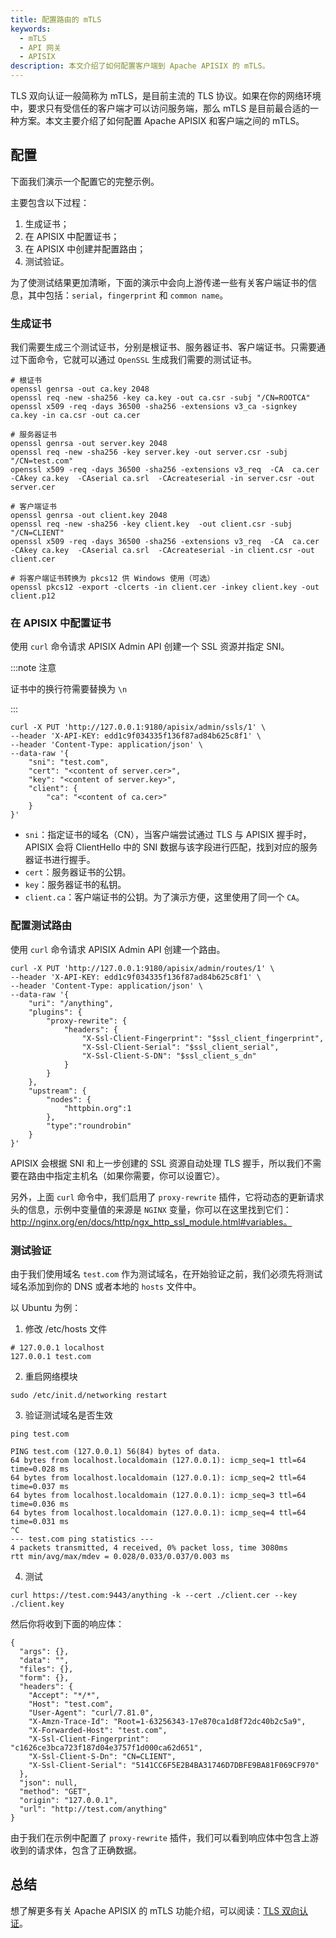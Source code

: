 ```yaml
---
title: 配置路由的 mTLS
keywords:
  - mTLS
  - API 网关
  - APISIX
description: 本文介绍了如何配置客户端到 Apache APISIX 的 mTLS。
---
```


<!--
#
# Licensed to the Apache Software Foundation (ASF) under one or more
# contributor license agreements.  See the NOTICE file distributed with
# this work for additional information regarding copyright ownership.
# The ASF licenses this file to You under the Apache License, Version 2.0
# (the "License"); you may not use this file except in compliance with
# the License.  You may obtain a copy of the License at
#
#     http://www.apache.org/licenses/LICENSE-2.0
#
# Unless required by applicable law or agreed to in writing, software
# distributed under the License is distributed on an "AS IS" BASIS,
# WITHOUT WARRANTIES OR CONDITIONS OF ANY KIND, either express or implied.
# See the License for the specific language governing permissions and
# limitations under the License.
#
-->

TLS 双向认证一般简称为 mTLS，是目前主流的 TLS 协议。如果在你的网络环境中，要求只有受信任的客户端才可以访问服务端，那么 mTLS 是目前最合适的一种方案。本文主要介绍了如何配置 Apache APISIX 和客户端之间的 mTLS。

## 配置

下面我们演示一个配置它的完整示例。

主要包含以下过程：

1. 生成证书；
2. 在 APISIX 中配置证书；
3. 在 APISIX 中创建并配置路由；
4. 测试验证。

为了使测试结果更加清晰，下面的演示中会向上游传递一些有关客户端证书的信息，其中包括：`serial`，`fingerprint` 和 `common name`。

### 生成证书

我们需要生成三个测试证书，分别是根证书、服务器证书、客户端证书。只需要通过下面命令，它就可以通过 `OpenSSL` 生成我们需要的测试证书。

```shell
# 根证书
openssl genrsa -out ca.key 2048
openssl req -new -sha256 -key ca.key -out ca.csr -subj "/CN=ROOTCA"
openssl x509 -req -days 36500 -sha256 -extensions v3_ca -signkey ca.key -in ca.csr -out ca.cer

# 服务器证书
openssl genrsa -out server.key 2048
openssl req -new -sha256 -key server.key -out server.csr -subj "/CN=test.com"
openssl x509 -req -days 36500 -sha256 -extensions v3_req  -CA  ca.cer -CAkey ca.key  -CAserial ca.srl  -CAcreateserial -in server.csr -out server.cer

# 客户端证书
openssl genrsa -out client.key 2048
openssl req -new -sha256 -key client.key  -out client.csr -subj "/CN=CLIENT"
openssl x509 -req -days 36500 -sha256 -extensions v3_req  -CA  ca.cer -CAkey ca.key  -CAserial ca.srl  -CAcreateserial -in client.csr -out client.cer

# 将客户端证书转换为 pkcs12 供 Windows 使用（可选）
openssl pkcs12 -export -clcerts -in client.cer -inkey client.key -out client.p12
```

### 在 APISIX 中配置证书

使用 `curl` 命令请求 APISIX Admin API 创建一个 SSL 资源并指定 SNI。

:::note 注意

证书中的换行符需要替换为 `\n`

:::

```shell
curl -X PUT 'http://127.0.0.1:9180/apisix/admin/ssls/1' \
--header 'X-API-KEY: edd1c9f034335f136f87ad84b625c8f1' \
--header 'Content-Type: application/json' \
--data-raw '{
    "sni": "test.com",
    "cert": "<content of server.cer>",
    "key": "<content of server.key>",
    "client": {
        "ca": "<content of ca.cer>"
    }
}'
```

- `sni`：指定证书的域名（CN），当客户端尝试通过 TLS 与 APISIX 握手时，APISIX 会将 ClientHello 中的 SNI 数据与该字段进行匹配，找到对应的服务器证书进行握手。
- `cert`：服务器证书的公钥。
- `key`：服务器证书的私钥。
- `client.ca`：客户端证书的公钥。为了演示方便，这里使用了同一个 `CA`。

### 配置测试路由

使用 `curl` 命令请求 APISIX Admin API 创建一个路由。

```shell
curl -X PUT 'http://127.0.0.1:9180/apisix/admin/routes/1' \
--header 'X-API-KEY: edd1c9f034335f136f87ad84b625c8f1' \
--header 'Content-Type: application/json' \
--data-raw '{
    "uri": "/anything",
    "plugins": {
        "proxy-rewrite": {
            "headers": {
                "X-Ssl-Client-Fingerprint": "$ssl_client_fingerprint",
                "X-Ssl-Client-Serial": "$ssl_client_serial",
                "X-Ssl-Client-S-DN": "$ssl_client_s_dn"
            }
        }
    },
    "upstream": {
        "nodes": {
            "httpbin.org":1
        },
        "type":"roundrobin"
    }
}'
```

APISIX 会根据 SNI 和上一步创建的 SSL 资源自动处理 TLS 握手，所以我们不需要在路由中指定主机名（如果你需要，你可以设置它）。

另外，上面 `curl` 命令中，我们启用了 `proxy-rewrite` 插件，它将动态的更新请求头的信息，示例中变量值的来源是 `NGINX` 变量，你可以在这里找到它们：http://nginx.org/en/docs/http/ngx_http_ssl_module.html#variables。

### 测试验证

由于我们使用域名 `test.com` 作为测试域名，在开始验证之前，我们必须先将测试域名添加到你的 DNS 或者本地的 `hosts` 文件中。

以 Ubuntu 为例：

1. 修改 /etc/hosts 文件

```shell
# 127.0.0.1 localhost
127.0.0.1 test.com
```

2. 重启网络模块

```
sudo /etc/init.d/networking restart
```

3. 验证测试域名是否生效

```
ping test.com

PING test.com (127.0.0.1) 56(84) bytes of data.
64 bytes from localhost.localdomain (127.0.0.1): icmp_seq=1 ttl=64 time=0.028 ms
64 bytes from localhost.localdomain (127.0.0.1): icmp_seq=2 ttl=64 time=0.037 ms
64 bytes from localhost.localdomain (127.0.0.1): icmp_seq=3 ttl=64 time=0.036 ms
64 bytes from localhost.localdomain (127.0.0.1): icmp_seq=4 ttl=64 time=0.031 ms
^C
--- test.com ping statistics ---
4 packets transmitted, 4 received, 0% packet loss, time 3080ms
rtt min/avg/max/mdev = 0.028/0.033/0.037/0.003 ms
```

4. 测试

```shell
curl https://test.com:9443/anything -k --cert ./client.cer --key ./client.key
```

然后你将收到下面的响应体：

```shell
{
  "args": {},
  "data": "",
  "files": {},
  "form": {},
  "headers": {
    "Accept": "*/*",
    "Host": "test.com",
    "User-Agent": "curl/7.81.0",
    "X-Amzn-Trace-Id": "Root=1-63256343-17e870ca1d8f72dc40b2c5a9",
    "X-Forwarded-Host": "test.com",
    "X-Ssl-Client-Fingerprint": "c1626ce3bca723f187d04e3757f1d000ca62d651",
    "X-Ssl-Client-S-Dn": "CN=CLIENT",
    "X-Ssl-Client-Serial": "5141CC6F5E2B4BA31746D7DBFE9BA81F069CF970"
  },
  "json": null,
  "method": "GET",
  "origin": "127.0.0.1",
  "url": "http://test.com/anything"
}
```

由于我们在示例中配置了 `proxy-rewrite` 插件，我们可以看到响应体中包含上游收到的请求体，包含了正确数据。

## 总结

想了解更多有关 Apache APISIX 的 mTLS 功能介绍，可以阅读：[TLS 双向认证](../mtls.md)。
